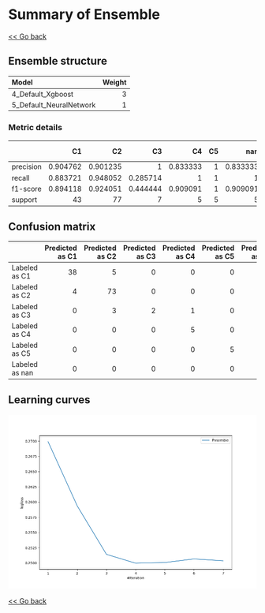 # Summary of Ensemble

[<< Go back](../README.md)


## Ensemble structure
| Model                   |   Weight |
|:------------------------|---------:|
| 4_Default_Xgboost       |        3 |
| 5_Default_NeuralNetwork |        1 |

### Metric details
|           |        C1 |        C2 |       C3 |       C4 |   C5 |      nan |   accuracy |   macro avg |   weighted avg |   logloss |
|:----------|----------:|----------:|---------:|---------:|-----:|---------:|-----------:|------------:|---------------:|----------:|
| precision |  0.904762 |  0.901235 | 1        | 0.833333 |    1 | 0.833333 |   0.901408 |    0.912111 |       0.905867 |  0.249979 |
| recall    |  0.883721 |  0.948052 | 0.285714 | 1        |    1 | 1        |   0.901408 |    0.852915 |       0.901408 |  0.249979 |
| f1-score  |  0.894118 |  0.924051 | 0.444444 | 0.909091 |    1 | 0.909091 |   0.901408 |    0.846799 |       0.892965 |  0.249979 |
| support   | 43        | 77        | 7        | 5        |    5 | 5        |   0.901408 |  142        |     142        |  0.249979 |


## Confusion matrix
|                |   Predicted as C1 |   Predicted as C2 |   Predicted as C3 |   Predicted as C4 |   Predicted as C5 |   Predicted as nan |
|:---------------|------------------:|------------------:|------------------:|------------------:|------------------:|-------------------:|
| Labeled as C1  |                38 |                 5 |                 0 |                 0 |                 0 |                  0 |
| Labeled as C2  |                 4 |                73 |                 0 |                 0 |                 0 |                  0 |
| Labeled as C3  |                 0 |                 3 |                 2 |                 1 |                 0 |                  1 |
| Labeled as C4  |                 0 |                 0 |                 0 |                 5 |                 0 |                  0 |
| Labeled as C5  |                 0 |                 0 |                 0 |                 0 |                 5 |                  0 |
| Labeled as nan |                 0 |                 0 |                 0 |                 0 |                 0 |                  5 |

## Learning curves
![Learning curves](learning_curves.png)

[<< Go back](../README.md)
